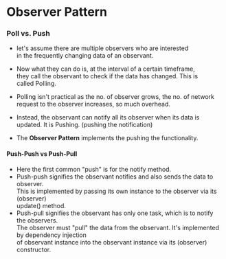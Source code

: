 # Observer Pattern

### Poll vs. Push

- let's assume there are multiple observers who are interested <br>
  in the frequently changing data of an observant.
- Now what they can do is, at the interval of a certain timeframe, <br>
  they call the observant to check if the data has changed. This is <br>
  called Polling.
- Polling isn't practical as the no. of observer grows, the no. of network <br>
  request to the observer increases, so much overhead.
- Instead, the observant can notify all its observer when its data is <br>
  updated. It is Pushing. (pushing the notification)

- The **Observer Pattern** implements the pushing the functionality.

#### Push-Push vs Push-Pull

- Here the first common "push" is for the notify method.
- Push-push signifies the observant notifies and also sends the data to observer. <br>
  This is implemented by passing its own instance to the observer via its (observer) <br>
  update() method.
- Push-pull signifies the observant has only one task, which is to notify the observers.<br>
  The observer must "pull" the data from the observant. It's implemented by dependency injection <br>
  of observant instance into the observant instance via its (observer) constructor.




